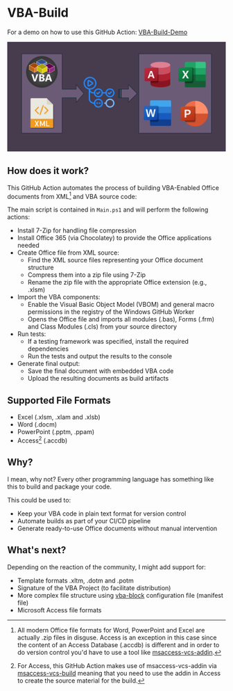 # VBA-Build

For a demo on how to use this GitHub Action: [VBA-Build-Demo](https://github.com/DecimalTurn/VBA-Build-Demo)

![Banner](https://github.com/DecimalTurn/VBA-Build/blob/main/images/Banner.png?raw=true)

## How does it work?

This GitHub Action automates the process of building VBA-Enabled Office documents from XML[^1] and VBA source code:

The main script is contained in `Main.ps1` and will perform the following actions:

- Install 7-Zip for handling file compression
- Install Office 365 (via Chocolatey) to provide the Office applications needed
- Create Office file from XML source:
    - Find the XML source files representing your Office document structure
    - Compress them into a zip file using 7-Zip
    - Rename the zip file with the appropriate Office extension (e.g., .xlsm)
- Import the VBA components:
    - Enable the Visual Basic Object Model (VBOM) and general macro permissions in the registry of the Windows GitHub Worker
    - Opens the Office file and imports all modules (.bas), Forms (.frm) and Class Modules (.cls) from your source directory
- Run tests:
    - If a testing framework was specified, install the required dependencies
    - Run the tests and output the results to the console
- Generate final output:
    - Save the final document with embedded VBA code
    - Upload the resulting documents as build artifacts

## Supported File Formats

* Excel (.xlsm, .xlam and .xlsb)
* Word (.docm)
* PowerPoint (.pptm, .ppam)
* Access[^2] (.accdb)

## Why? 

I mean, why not? Every other programming language has something like this to build and package your code.

This could be used to:

- Keep your VBA code in plain text format for version control
- Automate builds as part of your CI/CD pipeline
- Generate ready-to-use Office documents without manual intervention

## What's next?

Depending on the reaction of the community, I might add support for:
- Template formats .xltm, .dotm and .potm
- Signature of the VBA Project (to facilitate distribution)
- More complex file structure using [vba-block](https://www.vba-blocks.com/manifest/) configuration file (manifest file)
- Microsoft Access file formats

[^1]: All modern Office file formats for Word, PowerPoint and Excel are actually .zip files in disguse. Access is an exception in this case since the content of an Access Database (.accdb) is different and in order to do version control you'd have to use a tool like [msaccess-vcs-addin](https://github.com/joyfullservice/msaccess-vcs-addin). 
[^2]: For Access, this GitHub Action makes use of msaccess-vcs-addin via [msaccess-vcs-build](https://github.com/AccessCodeLib/msaccess-vcs-build) meaning that you need to use the addin in Access to create the source material for the build.
